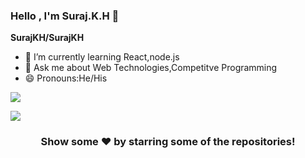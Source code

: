 ### Hello , I'm Suraj.K.H 👋


**SurajKH/SurajKH** 

- 🌱 I’m currently learning React,node.js
- 💬 Ask me about Web Technologies,Competitve Programming
-  😄 Pronouns:He/His


![](https://github-readme-stats.vercel.app/api/top-langs/?username=SurajKH&theme=flag-india&hide_border=true&include_all_commits=false&count_private=false&layout=compact)

![](https://github-readme-stats.vercel.app/api?username=SurajKH&&show_icons=true&title_color=ffffff&icon_color=bb2acf&text_color=daf7dc&bg_color=151515)<br/>

<div align="center">

### Show some ❤️ by starring some of the repositories!

</div>

<!--
**SurajKH/SurajKH** is a ✨ _special_ ✨ repository because its `README.md` (this file) appears on your GitHub profile.

Here are some ideas to get you started:

- 🔭 I’m currently working on ...
- 🌱 I’m currently learning React,node.js
- 👯 I’m looking to collaborate on ...
- 🤔 I’m looking for help with ...
- 💬 Ask me about ...
- 📫 How to reach me: ...
- 😄 Pronouns: ...
- ⚡ Fun fact: ...
-->

